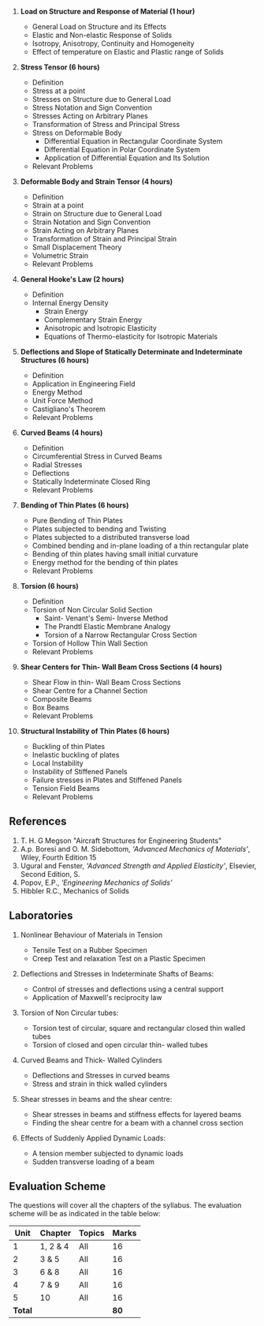 
1. **Load on Structure and Response of Material (1 hour)**
    - General Load on Structure and its Effects
    - Elastic and Non-elastic Response of Solids
    - Isotropy, Anisotropy, Continuity and Homogeneity
    - Effect of temperature on Elastic and Plastic range of Solids
    
2. **Stress Tensor (6 hours)**
    - Definition
    - Stress at a point
    - Stresses on Structure due to General Load
    - Stress Notation and Sign Convention
    - Stresses Acting on Arbitrary Planes
    - Transformation of Stress and Principal Stress
    - Stress on Deformable Body
        - Differential Equation in Rectangular Coordinate System
        - Differential Equation in Polar Coordinate System
        - Application of Differential Equation and Its Solution
    - Relevant Problems

3. **Deformable Body and Strain Tensor (4 hours)**
    - Definition
    - Strain at a point
    - Strain on Structure due to General Load
    - Strain Notation and Sign Convention
    - Strain Acting on Arbitrary Planes
    - Transformation of Strain and Principal Strain
    - Small Displacement Theory
    - Volumetric Strain
    - Relevant Problems

4. **General Hooke's Law (2 hours)**
    - Definition
    - Internal Energy Density
        - Strain Energy
        - Complementary Strain Energy
        - Anisotropic and Isotropic Elasticity
        - Equations of Thermo-elasticity for Isotropic Materials

5. **Deflections and Slope of Statically Determinate and Indeterminate Structures (6 hours)**
    - Definition
    - Application in Engineering Field
    - Energy Method
    - Unit Force Method
    - Castigliano's Theorem
    - Relevant Problems

6. **Curved Beams (4 hours)**
    - Definition
    - Circumferential Stress in Curved Beams
    - Radial Stresses
    - Deflections
    - Statically Indeterminate Closed Ring
    - Relevant Problems

7. **Bending of Thin Plates (6 hours)**
    - Pure Bending of Thin Plates
    - Plates subjected to bending and Twisting
    - Plates subjected to a distributed transverse load
    - Combined bending and in-plane loading of a thin rectangular plate
    - Bending of thin plates having small initial curvature
    - Energy method for the bending of thin plates
    - Relevant Problems

8. **Torsion (6 hours)**
    - Definition
    - Torsion of Non Circular Solid Section
        - Saint- Venant's Semi- Inverse Method
        - The Prandtl Elastic Membrane Analogy
        - Torsion of a Narrow Rectangular Cross Section
    - Torsion of Hollow Thin Wall Section
    - Relevant Problems

9. **Shear Centers for Thin- Wall Beam Cross Sections (4 hours)**
    - Shear Flow in thin- Wall Beam Cross Sections
    - Shear Centre for a Channel Section
    - Composite Beams
    - Box Beams
    - Relevant Problems

10. **Structural Instability of Thin Plates (6 hours)**
    - Buckling of thin Plates
    - Inelastic buckling of plates
    - Local Instability
    - Instability of Stiffened Panels
    - Failure stresses in Plates and Stiffened Panels
    - Tension Field Beams
    - Relevant Problems

## References

1. T. H. G Megson "Aircraft Structures for Engineering Students"
2. A.p. Boresi and O. M. Sidebottom, *'Advanced Mechanics of Materials'*, Wiley, Fourth Edition 15
3. Ugural and Fenster, *'Advanced Strength and Applied Elasticity'*, Elsevier, Second Edition, S.
4. Popov, E.P., *'Engineering Mechanics of Solids'*
5. Hibbler R.C., Mechanics of Solids 

## Laboratories

1. Nonlinear Behaviour of Materials in Tension
    - Tensile Test on a Rubber Specimen
    - Creep Test and relaxation Test on a Plastic Specimen

2. Deflections and Stresses in Indeterminate Shafts of Beams:
    - Control of stresses and deflections using a central support
    - Application of Maxwell's reciprocity law

3. Torsion of Non Circular tubes:
    - Torsion test of circular, square and rectangular closed thin walled tubes
    - Torsion of closed and open circular thin- walled tubes

4. Curved Beams and Thick- Walled Cylinders
    - Deflections and Stresses in curved beams
    - Stress and strain in thick walled cylinders

5. Shear stresses in beams and the shear centre:
    - Shear stresses in beams and stiffness effects for layered beams
    - Finding the shear centre for a beam with a channel cross section

6. Effects of Suddenly Applied Dynamic Loads:
    - A tension member subjected to dynamic loads
    - Sudden transverse loading of a beam 

## Evaluation Scheme

The questions will cover all the chapters of the syllabus. The evaluation scheme will be as indicated in the table below:

| Unit      | Chapter  | Topics | Marks  |
| --------- | -------- | ------ | ------ |
| 1         | 1, 2 & 4 | All    | 16     |
| 2         | 3 & 5    | All    | 16     |
| 3         | 6 & 8    | All    | 16     |
| 4         | 7 & 9    | All    | 16     |
| 5         | 10       | All    | 16     |
| **Total** |          |        | **80** |
